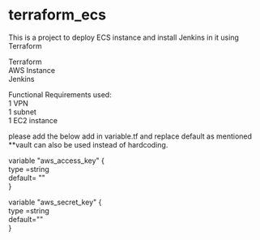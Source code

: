 # terraform_ecs

This is a project to deploy ECS instance and install Jenkins in it using Terraform  

Terraform  
AWS Instance  
Jenkins  

Functional Requirements used:  
1 VPN  
1 subnet  
1 EC2 instance    

please add the below add in variable.tf and replace default as mentioned   
**vault can also be used instead of hardcoding.  
  
variable "aws_access_key" {  
 type =string  
 default= "<your aws access key>"  
}    

variable "aws_secret_key" {  
 type =string  
 default="<your aws secret key>"  
}  
